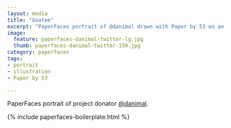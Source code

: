 ```yaml
---
layout: media
title: "Goatee"
excerpt: "PaperFaces portrait of @danimal drawn with Paper by 53 on an iPad."
image: 
  feature: paperfaces-danimal-twitter-lg.jpg
  thumb: paperfaces-danimal-twitter-150.jpg
category: paperfaces
tags: 
- portrait
- illustration
- Paper by 53

---
```


PaperFaces portrait of project donator [@danimal](http://twitter.com/danimal).

{% include paperfaces-boilerplate.html %}
